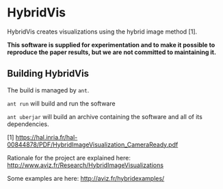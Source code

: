 HybridVis
=========

HybridVis creates visualizations using the hybrid image method [1].

**This software is supplied for experimentation and to make it possible to reproduce the paper results, but we are not committed to maintaining it.**

## Building HybridVis

The build is managed by `ant`.

`ant run` will build and run the software

`ant uberjar` will build an archive containing the software and all of its 
dependencies.

[1] https://hal.inria.fr/hal-00844878/PDF/HybridImageVisualization_CameraReady.pdf 

Rationale for the project are explained here: http://www.aviz.fr/Research/HybridImageVisualizations

Some examples are here: http://aviz.fr/hybridexamples/
